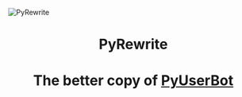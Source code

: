 ![PyRewrite](https://user-images.githubusercontent.com/80628386/235303771-1aea2a1f-590c-4bfe-8d48-d02b4643e943.png)

<h1 align='center'>PyRewrite</h1>

<h1 align='center'>The better copy of <a href='https://github.com/purpl3-yt/pyuserbot'>PyUserBot</a></h1>
